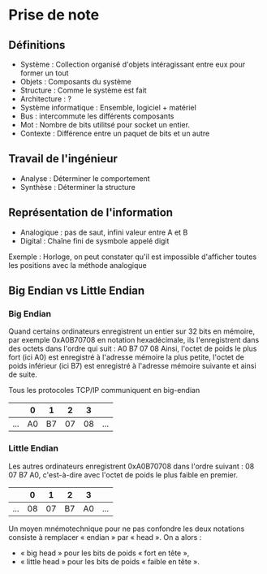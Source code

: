 # Prise de note
## Définitions

* Système : Collection organisé d'objets intéragissant entre eux pour former un tout
* Objets : Composants du système
* Structure : Comme le système est fait
* Architecture : ?
* Système informatique : Ensemble, logiciel + matériel
* Bus : intercommute les différents composants
* Mot : Nombre de bits utilitsé pour socket un entier.
* Contexte : Différence entre un paquet de bits et un autre

## Travail de l'ingénieur

* Analyse : Déterminer le comportement
* Synthèse : Déterminer la structure

## Représentation de l'information
* Analogique : pas de saut, infini valeur entre A et B
* Digital : Chaîne fini de sysmbole appelé digit

Exemple : Horloge, on peut constater qu'il est impossible d'afficher toutes les positions avec la méthode analogique

## Big Endian vs Little Endian

### Big Endian
Quand certains ordinateurs enregistrent un entier sur 32 bits en mémoire, par exemple 0xA0B70708 en notation hexadécimale, ils l'enregistrent dans des octets dans l'ordre qui suit : A0 B7 07 08
Ainsi, l'octet de poids le plus fort (ici A0) est enregistré à l'adresse mémoire la plus petite, l'octet de poids inférieur (ici B7) est enregistré à l'adresse mémoire suivante et ainsi de suite.

Tous les protocoles TCP/IP communiquent en big-endian


|     | 0  | 1  | 2  | 3  |     |
| --- | -- | -- | -- | -- | --- |
| ... | A0 | B7 | 07 | 08 | ... |

### Little Endian
Les autres ordinateurs enregistrent 0xA0B70708 dans l'ordre suivant : 08 07 B7 A0, c'est-à-dire avec l'octet de poids le plus faible en premier.

|     | 0  | 1  | 2  | 3  |     |
| --- | -- | -- | -- | -- | --- |
| ... | 08 | 07 | B7 | A0 | ... |

Un moyen mnémotechnique pour ne pas confondre les deux notations consiste à remplacer « endian » par « head ». On a alors :

* « big head » pour les bits de poids « fort en tête »,
* « little head » pour les bits de poids « faible en tête ».
